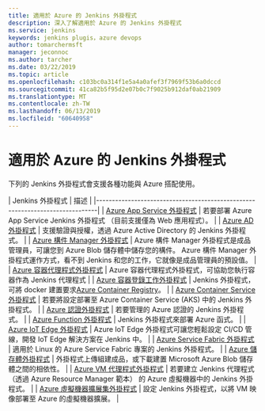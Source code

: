 ```yaml
---
title: 適用於 Azure 的 Jenkins 外掛程式
description: 深入了解適用於 Azure 的 Jenkins 外掛程式
ms.service: jenkins
keywords: jenkins plugis，azure devops
author: tomarchermsft
manager: jeconnoc
ms.author: tarcher
ms.date: 03/22/2019
ms.topic: article
ms.openlocfilehash: c103bc0a314f1e5a4a0afef3f7969f53b6a0dccd
ms.sourcegitcommit: 41ca82b5f95d2e07b0c7f9025b912daf0ab21909
ms.translationtype: MT
ms.contentlocale: zh-TW
ms.lasthandoff: 06/13/2019
ms.locfileid: "60640958"
---
```

# <a name="jenkins-plugins-for-azure"></a>適用於 Azure 的 Jenkins 外掛程式

下列的 Jenkins 外掛程式會支援各種功能與 Azure 搭配使用。
  
| Jenkins 外掛程式 | 描述                                   |
|------------------------------------------------------------------------------|
| [Azure App Service 外掛程式](https://plugins.jenkins.io/azure-app-service)     | 若要部署 Azure App Service Jenkins 外掛程式 （目前支援僅為 Web 應用程式）。 | 
| [Azure AD 外掛程式](https://plugins.jenkins.io/azure-ad)                       | 支援驗證與授權，透過 Azure Active Directory 的 Jenkins 外掛程式。 | 
| [Azure 構件 Manager 外掛程式](https://plugins.jenkins.io/azure-artifact-manager) | Azure 構件 Manager 外掛程式是成品管理員，可讓您到 Azure Blob 儲存體中儲存您的構件。 Azure 構件 Manager 外掛程式運作方式，看不到 Jenkins 和您的工作，它就像是成品管理員的預設值。 | 
| [Azure 容器代理程式外掛程式](https://plugins.jenkins.io/azure-container-agents) | Azure 容器代理程式外掛程式，可協助您執行容器作為 Jenkins 代理程式 | 
| [Azure 容器登錄工作外掛程式](https://plugins.jenkins.io/azure-container-registry-tasks)       | Jenkins 外掛程式，可將 docker 建置要求[Azure Container Registry](/azure/container-registry/container-registry-tasks-overview)。 |
| [Azure Container Service 外掛程式](https://plugins.jenkins.io/azure-acs)       | 若要將設定部署至 Azure Container Service (AKS) 中的 Jenkins 外掛程式。 | 
| [Azure 認證外掛程式](https://plugins.jenkins.io/azure-credentials)      | 若要管理的 Azure 認證的 Jenkins 外掛程式。 | 
| [Azure Function 外掛程式](https://plugins.jenkins.io/azure-function)           | Jenkins 外掛程式來部署 Azure 函式。 | 
| [Azure IoT Edge 外掛程式](https://plugins.jenkins.io/azure-iot-edge)           | Azure IoT Edge 外掛程式可讓您輕鬆設定 CI/CD 管線，開發 IoT Edge 解決方案在 Jenkins 中。 | 
| [Azure Service Fabric 外掛程式](https://plugins.jenkins.io/service-fabric)     | 適用於 Linux 的 Azure Service Fabric 專案的 Jenkins 外掛程式。 |
| [Azure 儲存體外掛程式](https://plugins.jenkins.io/windows-azure-storage)     | 外掛程式上傳組建成品，或下載建置 Microsoft Azure Blob 儲存體之間的相依性。 | 
| [Azure VM 代理程式外掛程式](https://plugins.jenkins.io/azure-vm-agents)         | 若要建立 Jenkins 代理程式 （透過 Azure Resource Manager 範本） 的 Azure 虛擬機器中的 Jenkins 外掛程式。 | 
| [Azure 虛擬機器擴展集外掛程式](https://plugins.jenkins.io/azure-vmss)           | 設定 Jenkins 外掛程式，以將 VM 映像部署至 Azure 的虛擬機器擴展。 | 